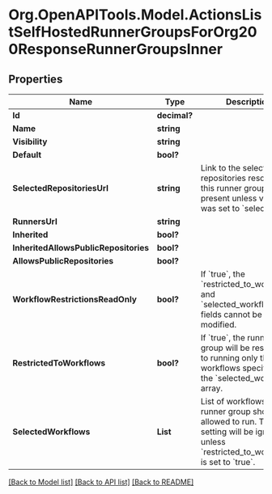 # Org.OpenAPITools.Model.ActionsListSelfHostedRunnerGroupsForOrg200ResponseRunnerGroupsInner

## Properties

Name | Type | Description | Notes
------------ | ------------- | ------------- | -------------
**Id** | **decimal?** |  | 
**Name** | **string** |  | 
**Visibility** | **string** |  | 
**Default** | **bool?** |  | 
**SelectedRepositoriesUrl** | **string** | Link to the selected repositories resource for this runner group. Not present unless visibility was set to &#x60;selected&#x60; | [optional] 
**RunnersUrl** | **string** |  | 
**Inherited** | **bool?** |  | 
**InheritedAllowsPublicRepositories** | **bool?** |  | [optional] 
**AllowsPublicRepositories** | **bool?** |  | 
**WorkflowRestrictionsReadOnly** | **bool?** | If &#x60;true&#x60;, the &#x60;restricted_to_workflows&#x60; and &#x60;selected_workflows&#x60; fields cannot be modified. | [optional] [default to false]
**RestrictedToWorkflows** | **bool?** | If &#x60;true&#x60;, the runner group will be restricted to running only the workflows specified in the &#x60;selected_workflows&#x60; array. | [optional] [default to false]
**SelectedWorkflows** | **List<string>** | List of workflows the runner group should be allowed to run. This setting will be ignored unless &#x60;restricted_to_workflows&#x60; is set to &#x60;true&#x60;. | [optional] 

[[Back to Model list]](../README.md#documentation-for-models) [[Back to API list]](../README.md#documentation-for-api-endpoints) [[Back to README]](../README.md)

